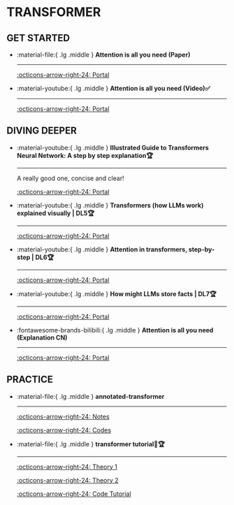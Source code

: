 # __TRANSFORMER__

## __GET STARTED__

<div class="grid cards" markdown>

-   :material-file:{ .lg .middle } __Attention is all you need (Paper)__ 

    ---


    [:octicons-arrow-right-24: <a href="https://arxiv.org/abs/1706.03762" target="_blank"> Portal </a>](#)

-   :material-youtube:{ .lg .middle } __Attention is all you need (Video)✅__ 

    ---


    [:octicons-arrow-right-24: <a href="https://www.youtube.com/watch?v=nzqlFIcCSWQ" target="_blank"> Portal </a>](#)

</div>


## __DIVING DEEPER__

<div class="grid cards" markdown>

-   :material-youtube:{ .lg .middle } __Illustrated Guide to Transformers Neural Network: A step by step explanation🏆__ 

    ---

    A really good one, concise and clear!

    [:octicons-arrow-right-24: <a href="https://www.youtube.com/watch?v=4Bdc55j80l8" target="_blank"> Portal </a>](#)

-   :material-youtube:{ .lg .middle } __Transformers (how LLMs work) explained visually | DL5🏆__ 

    ---

    

    [:octicons-arrow-right-24: <a href="https://www.youtube.com/watch?v=wjZofJX0v4M" target="_blank"> Portal </a>](#)

-   :material-youtube:{ .lg .middle } __Attention in transformers, step-by-step | DL6🏆__ 

    ---

    

    [:octicons-arrow-right-24: <a href="https://www.youtube.com/watch?v=eMlx5fFNoYc" target="_blank"> Portal </a>](#)

-   :material-youtube:{ .lg .middle } __How might LLMs store facts | DL7🏆__ 

    ---

    

    [:octicons-arrow-right-24: <a href="https://www.youtube.com/watch?v=9-Jl0dxWQs8" target="_blank"> Portal </a>](#)


-   :fontawesome-brands-bilibili:{ .lg .middle } __Attention is all you need (Explanation CN)__ 

    ---


    [:octicons-arrow-right-24: <a href="https://www.bilibili.com/video/BV14m421u7EM/?spm_id_from=333.337.search-card.all.click&vd_source=5a427660f0337fedc22d4803661d493f" target="_blank"> Portal </a>](#)


</div>

## __PRACTICE__

<div class="grid cards" markdown>

-   :material-file:{ .lg .middle } __annotated-transformer__ 

    ---


    [:octicons-arrow-right-24: <a href="http://nlp.seas.harvard.edu/annotated-transformer" target="_blank"> Notes </a>](#)

    [:octicons-arrow-right-24: <a href="https://github.com/harvardnlp/annotated-transformer" target="_blank"> Codes </a>](#)

-   :material-file:{ .lg .middle } __transformer tutorial🎯🏆__ 

    ---

    [:octicons-arrow-right-24: <a href="https://medium.com/towards-data-science/all-you-need-to-know-about-attention-and-transformers-in-depth-understanding-part-1-552f0b41d021" target="_blank"> Theory 1 </a>](#)

    [:octicons-arrow-right-24: <a href="https://medium.com/towards-data-science/all-you-need-to-know-about-attention-and-transformers-in-depth-understanding-part-2-bf2403804ada" target="_blank"> Theory 2 </a>](#)

    [:octicons-arrow-right-24: <a href="https://medium.com/towards-data-science/build-your-own-transformer-from-scratch-using-pytorch-84c850470dcb" target="_blank"> Code Tutorial </a>](#)

</div>



